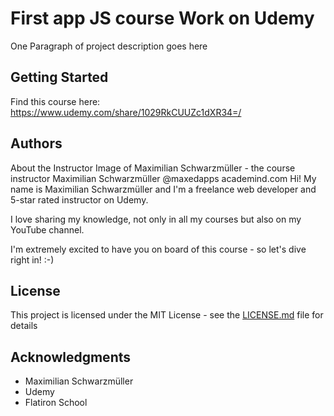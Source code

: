 # First app JS course Work on Udemy

One Paragraph of project description goes here

## Getting Started

Find this course here: https://www.udemy.com/share/1029RkCUUZc1dXR34=/




## Authors

About the Instructor
Image of Maximilian Schwarzmüller - the course instructor
Maximilian Schwarzmüller
@maxedapps
academind.com
Hi! My name is Maximilian Schwarzmüller and I'm a freelance web developer and 5-star rated instructor on Udemy.

I love sharing my knowledge, not only in all my courses but also on my YouTube channel.

I'm extremely excited to have you on board of this course - so let's dive right in! :-)

## License

This project is licensed under the MIT License - see the [LICENSE.md](LICENSE.md) file for details

## Acknowledgments

* Maximilian Schwarzmüller
* Udemy
* Flatiron School
